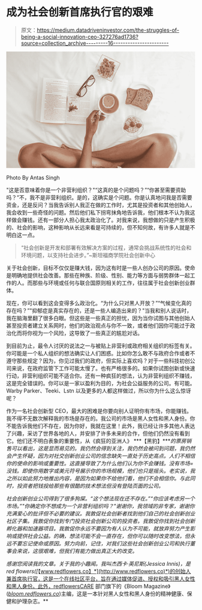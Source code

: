 # 成为社会创新首席执行官的艰难

> 原文：<https://medium.datadriveninvestor.com/the-struggles-of-being-a-social-innovation-ceo-327276ad1736?source=collection_archive---------16----------------------->

![](img/295f2c310fa3e91f7c143a21e95385e3.png)

Photo By Antas Singh

"这是否意味着你是一个非营利组织？"“这真的是个问题吗？”“你甚至需要资助吗？”不，我不是非营利组织。是的，这确实是个问题。你是认真地问我是否需要资金，还是反问？当我告诉别人我正在做的工作时，尤其是投资者和其他创始人，我会收到一些奇怪的问题。然后他们私下拐弯抹角地告诉我，他们根本不认为我这样做会赚钱。还有一部分人担心我太政治化了。对我来说，我想做的只是产生积极的、社会的影响，这种影响从长远来看是可持续的，但不知何故，有许多人就是不明白这一点。

> “社会创新是开发和部署有效解决方案的过程，通常会挑战系统性的社会和环境问题，以支持社会进步。”~斯坦福商学院社会创新中心

关于社会创新，目标不仅仅是赚大钱，因为这有时是一些人创办公司的原因。使命是明确地提供社会改善。那些在种族、阶级、性别、能力等方面与弱势群体一起工作的人。而那些与环境或任何与联合国原则相关的工作，往往属于社会创新创业群体。

现在，你可以看到这会变得多么政治化。“为什么只对黑人开放？”“气候变化真的存在吗？”"抑郁症是真实存在的，还是一些人编造出来的？"当我和别人说话时，我在脑海里翻了很多白眼。但这些是一些真正的担忧，因为当你试图与其他创始人甚至投资者建立关系网时，他们的政治观点与你不一致，或者他们因你可能过于政治化而将你视为一个风险，这导致了一些真正的尴尬对话。

到目前为止，最令人讨厌的说法之一与被贴上非营利或政府相关组织的标签有关。你可能是一个私人组织的想法确实让人们困惑。比如你怎么敢不与政府合作或者不遵守那些规定？因为，你见过我们的政府，但实际上喜欢吗？对于一些科技初创公司来说，在政府监管下工作可能太慢了。也有严格很多的。如果你试图创新或快速行动，非营利组织可能不适合你。还有一种疯狂的想法，认为非营利组织不赚钱，这是完全错误的。你可以是一家以盈利为目的，为社会公益服务的公司。有可能。Warby Parker、Teeki、Lstn 以及更多的人都这样做过，所以你为什么这么惊讶呢？

作为一名社会创新型 CEO，最大的困难是你要向别人证明你有市场，你能赚钱。我不得不无数次解释我的市场是存在的。我公司的市场是黑人女性和黑人身份。你不能告诉我他们不存在，因为你好，我就在这里！此外，我已经让许多其他人表达了兴趣，采访了世界各地的人，并安排了许多未来的合作，但他们仍然没有看到它。他们还不明白表象的重要性，从《疯狂的亚洲人》 ***【黑豹】****的票房销售可以看出，这是显而易见的。我仍然会得到关注，我仍然会被问到问题，我仍然会产生怀疑，因为对社交创新创业公司的信念缺失一直处于历史高点。人们不相信你的使命的影响或重要性。这直接导致了为什么他们认为你不会赚钱。没有市场=没钱。即使你用数字或美元符号展示你的市场规模，他们也只是摇头。老实说，我之所以如此努力地推出内容，是因为如果你不给他们看，他们不会相信你。与此同时，投资者把钱投给那些有很酷的技术想法但没有登陆页面的公司。*

*社会创新创业公司得到了很多狗屎。“这个想法现在还不存在。”“你应该考虑另一个市场。”"你确定你不想成为一个非营利组织吗？"谢谢你，我领域的非专家，谢谢你充满爱心的批评但不必要的建议。我敦促社会创新者找到他们自己的社会创新创业社区子集。我敦促你找到专门投资社会创新公司的投资者。我敦促你找到社会创新孵化器和加速器项目。我敦促你永远不要因为有人认为不可能，就放弃努力产生影响或提供社会公益。的确，想法可能不会一直存在，但你可以随时改变想法，但永远不要忘记使命或原因。努力向前，记住，对我们这些社会创新创业公司和执行董事会来说，这很艰难，但我们有能力做出真正大的改变。*

*感谢您阅读我的文章。关于我的小趣闻。我叫杰西卡·英尼斯(Jessica Innis)，是 red flowers([*【www.redflowers.co】*](http://www.redflowers.co)*)的创始人兼首席执行官，这是一个在线社区平台，旨在通过媒体促进、授权和吸引黑人女性和黑人身份。此外，redflowersCARE 部门旗下的《Bloom Magazine》(*[*bloom.redflowers.co*](http://bloom.redflowers.co)*)主编，这是一本针对黑人女性和黑人身份的精神健康、保健和护理杂志。**